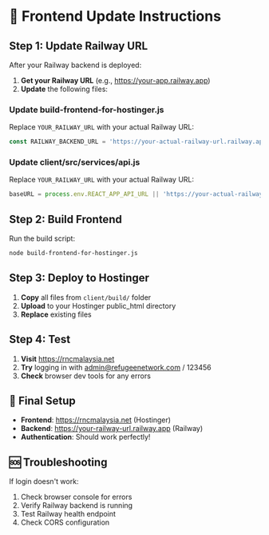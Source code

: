 # 🔧 Frontend Update Instructions

## Step 1: Update Railway URL

After your Railway backend is deployed:

1. **Get your Railway URL** (e.g., https://your-app.railway.app)
2. **Update** the following files:

### Update build-frontend-for-hostinger.js
Replace `YOUR_RAILWAY_URL` with your actual Railway URL:
```javascript
const RAILWAY_BACKEND_URL = 'https://your-actual-railway-url.railway.app/api';
```

### Update client/src/services/api.js
Replace `YOUR_RAILWAY_URL` with your actual Railway URL:
```javascript
baseURL = process.env.REACT_APP_API_URL || 'https://your-actual-railway-url.railway.app/api';
```

## Step 2: Build Frontend

Run the build script:
```bash
node build-frontend-for-hostinger.js
```

## Step 3: Deploy to Hostinger

1. **Copy** all files from `client/build/` folder
2. **Upload** to your Hostinger public_html directory
3. **Replace** existing files

## Step 4: Test

1. **Visit** https://rncmalaysia.net
2. **Try** logging in with admin@refugeenetwork.com / 123456
3. **Check** browser dev tools for any errors

## 🎯 Final Setup

- **Frontend**: https://rncmalaysia.net (Hostinger)
- **Backend**: https://your-railway-url.railway.app (Railway)
- **Authentication**: Should work perfectly!

## 🆘 Troubleshooting

If login doesn't work:
1. Check browser console for errors
2. Verify Railway backend is running
3. Test Railway health endpoint
4. Check CORS configuration
